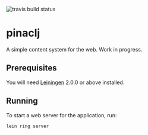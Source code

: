 ![travis build status](https://api.travis-ci.org/dirv/pinaclj.svg)

# pinaclj

A simple content system for the web. Work in progress.

## Prerequisites

You will need [Leiningen][] 2.0.0 or above installed.

[leiningen]: https://github.com/technomancy/leiningen

## Running

To start a web server for the application, run:

    lein ring server

